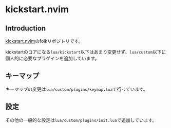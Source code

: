# kickstart.nvim

## Introduction

[kickstart.nvim](https://github.com/nvim-lua/kickstart.nvim)のfolkリポジトリです。

kickstartのコアになる`lua/kickstart`以下はあまり変更せず、`lua/custom`以下に個人的に必要なプラグインを追加しています。


## キーマップ

キーマップの変更は`lua/custom/plugins/keymap.lua`で行っています。

## 設定

その他の一般的な設定は`lua/custom/plugins/init.lua`で追加しています。
